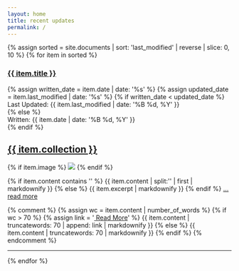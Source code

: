 ```yaml
---
layout: home
title: recent updates
permalink: /
---
```


{% assign sorted = site.documents | sort: 'last_modified' | reverse | slice: 0, 10 %}
{% for item in sorted %}
<div class="index_left_indent">
<div class="index_whole_title">
<div class="index_item_title">
<h3 class="no_break_title"><a href="{{ item.url }}">{{ item.title }}</a></h3>
{% assign written_date = item.date | date: '%s' %}
{% assign updated_date = item.last_modified | date: '%s' %}
{% if written_date < updated_date %}
<div class="metadata">Last Updated: {{ item.last_modified | date: '%B %d, %Y' }}</div>
{% else %}
<div class="metadata">Written: {{ item.date | date: '%B %d, %Y' }}</div>
{% endif %}
</div>
<div class="collection_title">
<h2 class="no_break_title"><a href="{{ site.url }}{{ item.collection }}">{{ item.collection }}</a></h2>
</div>
</div>
<div>
{% if item.image %}
<img src="{{ site.baseurl }}/images/{{ item.image }}" class="excerpt_image">
{% endif %}

{% if item.content contains '<!--more-->' %}
{{ item.content | split:'<!--more-->' | first | markdownify }}
{% else %}
{{ item.excerpt | markdownify }}
{% endif %}
<a href="{{ item.url }}" class="read_more_link">…read more</a>

{% comment %}
{% assign wc = item.content | number_of_words %}
{% if wc > 70 %}
{% assign link = '<a href="' | append: item.url | append: '"> Read More</a>' %}
{{ item.content | truncatewords: 70 | append: link | markdownify }}
{% else %}
{{ item.content | truncatewords: 70 | markdownify }}
{% endif %}
{% endcomment %}

</div>
</div>
<hr>
{% endfor %}
